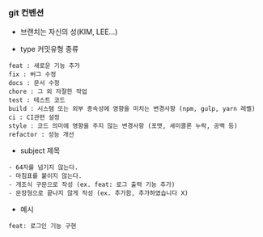 ### git 컨벤션

- 브랜치는 자신의 성(KIM, LEE...)

- type 커밋유형 종류
```
feat : 새로운 기능 추가
fix : 버그 수정
docs : 문서 수정
chore : 그 외 자잘한 작업
test : 테스트 코드
build : 시스템 또는 외부 종속성에 영향을 미치는 변경사항 (npm, gulp, yarn 레벨)
ci : CI관련 설정
style : 코드 의미에 영향을 주지 않는 변경사항 (포맷, 세미콜론 누락, 공백 등)
refactor : 성능 개선
```

- subject 제목
```
- 64자를 넘기지 않는다.
- 마침표를 붙이지 않는다.
- 개조식 구문으로 작성 (ex. feat: 로그 출력 기능 추가)
- 문장형으로 끝나지 않게 작성 (ex. 추가함, 추가하였습니다 X)
```

- 예시
```
feat: 로그인 기능 구현
```
